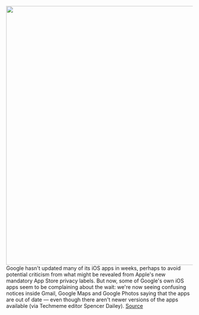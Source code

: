 <img src='https://cdn.vox-cdn.com/thumbor/eeRI4L0Lbu6Q__SczV7P798Xr_E=/0x0:2040x1360/1200x800/filters:focal(857x517:1183x843)/cdn.vox-cdn.com/uploads/chorus_image/image/68801191/acastro_180427_1777_0003.0.jpg' width='700px' /><br/>
Google hasn't updated many of its iOS apps in weeks, perhaps to avoid potential criticism from what might be revealed from Apple's new mandatory App Store privacy labels. But now, some of Google's own iOS apps seem to be complaining about the wait: we're now seeing confusing notices inside Gmail, Google Maps and Google Photos saying that the apps are out of date — even though there aren't newer versions of the apps available (via Techmeme editor Spencer Dailey).
<a href='https://www.theverge.com/2021/2/10/22277304/google-ios-apps-out-of-date-update-message'> Source <a/>